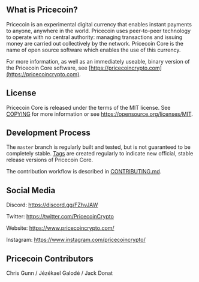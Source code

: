 
What is Pricecoin?
----------------

Pricecoin is an experimental digital currency that enables instant payments to
anyone, anywhere in the world. Pricecoin uses peer-to-peer technology to operate
with no central authority: managing transactions and issuing money are carried
out collectively by the network. Pricecoin Core is the name of open source
software which enables the use of this currency.

For more information, as well as an immediately useable, binary version of
the Pricecoin Core software, see [https://pricecoincrypto.com](https://pricecoincrypto.com).

License
-------

Pricecoin Core is released under the terms of the MIT license. See [COPYING](COPYING) for more
information or see https://opensource.org/licenses/MIT.

Development Process
-------------------

The `master` branch is regularly built and tested, but is not guaranteed to be
completely stable. [Tags](https://github.com/pricecoin-project/pricecoin/tags) are created
regularly to indicate new official, stable release versions of Pricecoin Core.

The contribution workflow is described in [CONTRIBUTING.md](CONTRIBUTING.md).

Social Media
------------------

Discord: https://discord.gg/FZhvJAW

Twitter: https://twitter.com/PricecoinCrypto

Website: https://www.pricecoincrypto.com/

Instagram: https://www.instagram.com/pricecoincrypto/


Pricecoin Contributors 
-------------------

Chris Gunn / Jézékael Galodé / Jack Donat
